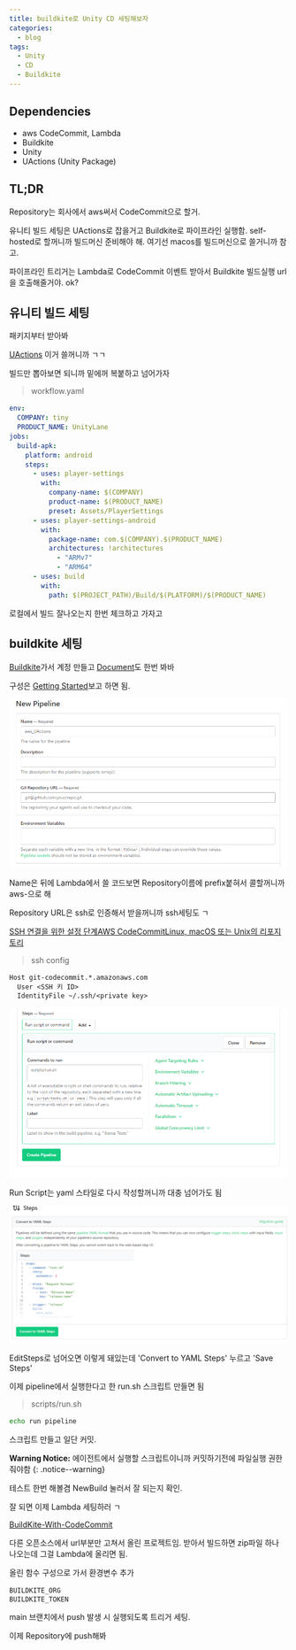 ```yaml
---
title: buildkite로 Unity CD 세팅해보자
categories:
  - blog
tags:
  - Unity
  - CD
  - Buildkite
---
```


Dependencies
---

- aws CodeCommit, Lambda
- Buildkite
- Unity
- UActions (Unity Package)

TL;DR
---

Repository는 회사에서 aws써서 CodeCommit으로 할거.

유니티 빌드 세팅은 UActions로 잡을거고 Buildkite로 파이프라인 실행함.
self-hosted로 할꺼니까 빌드머신 준비해야 해. 여기선 macos를 빌드머신으로 쓸거니까 참고.

파이프라인 트리거는 Lambda로 CodeCommit 이벤트 받아서 Buildkite 빌드실행
url을 호출해줄거야. ok?


유니티 빌드 세팅
---

패키지부터 받아봐

[UActions](https://github.com/qkrsogusl3/UActions/tree/main/Packages/UActions) 이거 쓸꺼니까 ㄱㄱ

빌드만 뽑아보면 되니까 밑에꺼 복붙하고 넘어가자

> workflow.yaml

```yaml
env:
  COMPANY: tiny
  PRODUCT_NAME: UnityLane
jobs:
  build-apk:
    platform: android
    steps:
      - uses: player-settings
        with:
          company-name: $(COMPANY)
          product-name: $(PRODUCT_NAME)
          preset: Assets/PlayerSettings
      - uses: player-settings-android
        with:
          package-name: com.$(COMPANY).$(PRODUCT_NAME)
          architectures: !architectures
            - "ARMv7"
            - "ARM64"
      - uses: build
        with:
          path: $(PROJECT_PATH)/Build/$(PLATFORM)/$(PRODUCT_NAME)
```

로컬에서 빌드 잘나오는지 한번 체크하고 가자고

buildkite 세팅
---

[Buildkite](https://buildkite.com)가서 계정 만들고 [Document](https://buildkite.com/docs)도 한번 봐바

구성은 [Getting Started](https://buildkite.com/docs/tutorials/getting-started)보고 하면 됨.

![NewPipeline1](/assets/images/unity-cd-with-buildkite/buildkite-new-pipeline-1.png)

Name은 뒤에 Lambda에서 쓸 코드보면 Repository이름에 prefix붙혀서 콜할꺼니까 aws-<RepoName>으로 해

Repository URL은 ssh로 인증해서 받을꺼니까 ssh세팅도 ㄱ

[SSH 연결을 위한 설정 단계AWS CodeCommitLinux, macOS 또는 Unix의 리포지토리](https://docs.aws.amazon.com/ko_kr/codecommit/latest/userguide/setting-up-ssh-unixes.html)

> ssh config
```
Host git-codecommit.*.amazonaws.com
  User <SSH 키 ID>
  IdentityFile ~/.ssh/<private key>
```

![NewPipeline2](/assets/images/unity-cd-with-buildkite/buildkite-new-pipeline-2.png)

Run Script는 yaml 스타일로 다시 작성할꺼니까 대충 넘어가도 됨

![EditSteps](/assets/images/unity-cd-with-buildkite/buildkite-edit-steps.png)

EditSteps로 넘어오면 이렇게 돼있는데 'Convert to YAML Steps' 누르고 'Save Steps'

이제 pipeline에서 실행한다고 한 run.sh 스크립트 만들면 됨

> scripts/run.sh
```bash
echo run pipeline
```

스크립트 만들고 일단 커밋.

**Warning Notice:** 에이전트에서 실행할 스크립트이니까 커밋하기전에 파일실행 권한 줘야함
{: .notice--warning}

테스트 한번 해볼겸 NewBuild 눌러서 잘 되는지 확인.

잘 되면 이제 Lambda 세팅하러 ㄱ

[BuildKite-With-CodeCommit](https://github.com/qkrsogusl3/BuildKite-With-CodeCommit)

다른 오픈소스에서 url부분만 고쳐서 올린 프로젝트임.
받아서 빌드하면 zip파일 하나 나오는데 그걸 Lambda에 올리면 됨.

[//]: # (Window면 [zip]&#40;http://stahlworks.com/dev/?tool=zipunzip&#41; 받아놓고 `yarn build-win`으로 빌드하면 됨.)

올린 함수 구성으로 가서 환경변수 추가

```
BUILDKITE_ORG
BUILDKITE_TOKEN
```

main 브랜치에서 push 발생 시 실행되도록 트리거 세팅.

이제 Repository에 push해봐

